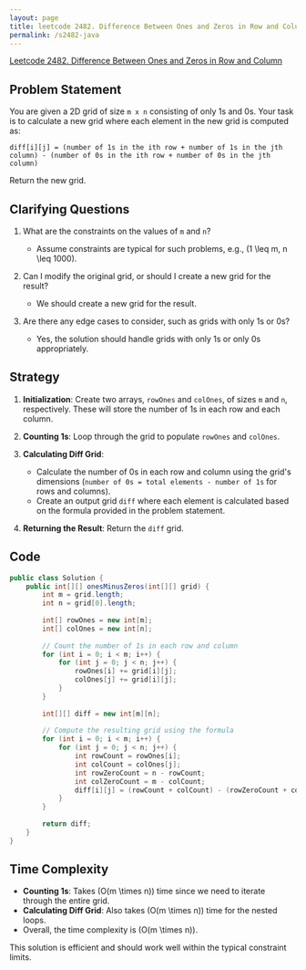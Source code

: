 ```yaml
---
layout: page
title: leetcode 2482. Difference Between Ones and Zeros in Row and Column
permalink: /s2482-java
---
```

[Leetcode 2482. Difference Between Ones and Zeros in Row and Column](https://algoadvance.github.io/algoadvance/l2482)
## Problem Statement

You are given a 2D grid of size `m x n` consisting of only 1s and 0s. Your task is to calculate a new grid where each element in the new grid is computed as:

`diff[i][j] = (number of 1s in the ith row + number of 1s in the jth column) - (number of 0s in the ith row + number of 0s in the jth column)`

Return the new grid.

## Clarifying Questions

1. What are the constraints on the values of `m` and `n`?
   - Assume constraints are typical for such problems, e.g., \(1 \leq m, n \leq 1000\).

2. Can I modify the original grid, or should I create a new grid for the result?
   - We should create a new grid for the result.

3. Are there any edge cases to consider, such as grids with only 1s or 0s?
   - Yes, the solution should handle grids with only 1s or only 0s appropriately.

## Strategy

1. **Initialization**: Create two arrays, `rowOnes` and `colOnes`, of sizes `m` and `n`, respectively. These will store the number of 1s in each row and each column.

2. **Counting 1s**: Loop through the grid to populate `rowOnes` and `colOnes`.

3. **Calculating Diff Grid**:
   - Calculate the number of 0s in each row and column using the grid's dimensions (`number of 0s = total elements - number of 1s` for rows and columns).
   - Create an output grid `diff` where each element is calculated based on the formula provided in the problem statement.

4. **Returning the Result**: Return the `diff` grid.

## Code

```java
public class Solution {
    public int[][] onesMinusZeros(int[][] grid) {
        int m = grid.length;
        int n = grid[0].length;
        
        int[] rowOnes = new int[m];
        int[] colOnes = new int[n];
        
        // Count the number of 1s in each row and column
        for (int i = 0; i < m; i++) {
            for (int j = 0; j < n; j++) {
                rowOnes[i] += grid[i][j];
                colOnes[j] += grid[i][j];
            }
        }
        
        int[][] diff = new int[m][n];
        
        // Compute the resulting grid using the formula
        for (int i = 0; i < m; i++) {
            for (int j = 0; j < n; j++) {
                int rowCount = rowOnes[i];
                int colCount = colOnes[j];
                int rowZeroCount = n - rowCount;
                int colZeroCount = m - colCount;
                diff[i][j] = (rowCount + colCount) - (rowZeroCount + colZeroCount);
            }
        }
        
        return diff;
    }
}
```

## Time Complexity

- **Counting 1s**: Takes \(O(m \times n)\) time since we need to iterate through the entire grid.
- **Calculating Diff Grid**: Also takes \(O(m \times n)\) time for the nested loops.
- Overall, the time complexity is \(O(m \times n)\).

This solution is efficient and should work well within the typical constraint limits.